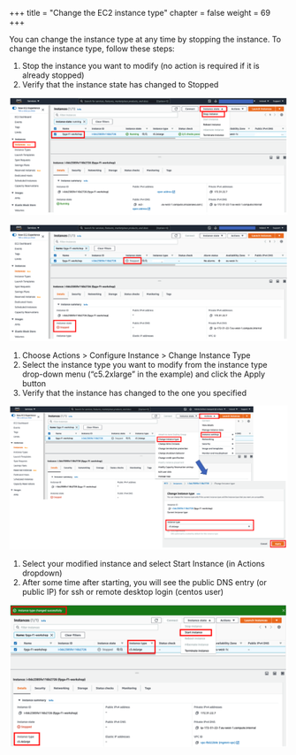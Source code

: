 +++
title = "Change the EC2 instance type"
chapter = false
weight = 69
+++

You can change the instance type at any time by stopping the instance. To change the instance type, follow these steps:
1. Stop the instance you want to modify (no action is required if it is already stopped)
1. Verify that the instance state has changed to Stopped

![ec2-instance-stop](./images/ec2-instance-stop.png)

![ec2-instance-confirm-stopped](./images/ec2-instance-confirm-stopped.png)

1. Choose Actions > Configure Instance > Change Instance Type
1. Select the instance type you want to modify from the instance type drop-down menu (“c5.2xlarge” in the example) and click the Apply button
1. Verify that the instance has changed to the one you specified

![change-instance-type](./images/ec2-instance-change-type.png)

1. Select your modified instance and select Start Instance (in Actions dropdown)
1. After some time after starting, you will see the public DNS entry (or public IP) for ssh or remote desktop login (centos user)

![ec2-instance-confirm-type](./images/ec2-instance-confirm-type.png)